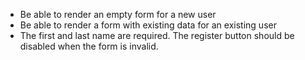 - Be able to render an empty form for a new user
- Be able to render a form with existing data for an existing user
- The first and last name are required. The register button should be disabled when the form is invalid.
